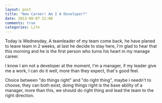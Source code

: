 ```yaml
---
layout: post
title: "New Career! Am I A Developer?"
date: 2013-08-07 21:08
comments: true
categories: Life 
---
```


Today is Wednesday, A teamleader of my team come back, he have planed to leave team in 2 weeks, at last he decide to stay here, I'm glad to hear that this morning and he is the first person who turns his heart in my manage career.

I know I am not a developer at the moment, I'm a manager, if my leader give me a work, I can do it well, more than they expect, that's good feel.

Choice between "do things right" and "do right thing", maybe i needn't to choose, they can both exist, doing things right is the base ability of a manager, more than this, we should do right thing and lead the team to the right direction.  
